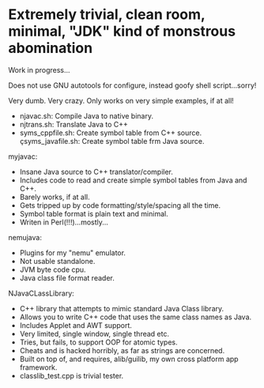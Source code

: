 Extremely trivial, clean room, minimal, "JDK" kind of monstrous abomination
===============

Work in progress...

Does not use GNU autotools for configure, instead goofy shell script...sorry!

Very dumb. Very crazy.  Only works on very simple examples, if at all!

+ njavac.sh: Compile Java to native binary.
+ njtrans.sh: Translate Java to C++
+ syms_cppfile.sh: Create symbol table from C++ source.
çsyms_javafile.sh: Create symbol table frm Java source.

myjavac:
+ Insane Java source to C++ translator/compiler.
+ Includes code to read and create simple symbol tables from Java and C++.
+ Barely works, if at all.
+ Gets tripped up by code formatting/style/spacing all the time. 
+ Symbol table format is plain text and minimal.
+ Writen in Perl(!!!)...mostly...

nemujava:
+ Plugins for my "nemu" emulator.
+ Not usable standalone.
+ JVM byte code cpu.
+ Java class file format reader.

NJavaCLassLibrary:
+ C++ library that attempts to mimic standard Java Class library.
+ Allows you to write C++ code that uses the same class names as Java.
+ Includes Applet and AWT support.
+ Very limited, single window, single thread etc.
+ Tries, but fails, to support OOP for atomic types.
+ Cheats and is hacked horribly, as far as strings are concerned.
+ Built on top of, and requires, alib/guilib, my own cross platform app framework.
+ classlib_test.cpp is trivial tester.
